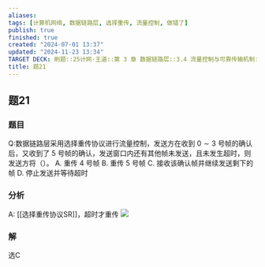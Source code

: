 ```yaml
---
aliases: 
tags: [计算机网络, 数据链路层, 选择重传, 流量控制, 做错了]
publish: true
finished: true
created: "2024-07-01 13:37"
updated: "2024-11-23 13:34"
TARGET DECK: 刷题::25计网-王道::第 3 章 数据链路层::3.4 流量控制与可靠传输机制::题21
title: 题21
---
```

## 题21
### 题目
Q:数据链路层采用选择重传协议进行流量控制，发送方在收到 $0 \sim  3$ 号帧的确认后，又收到了 5 号帧的确认，发送窗口内还有其他帧未发送，且未发生超时，则发送方将（）。
A. 重传 4 号帧 
B. 重传 5 号帧
C. 接收该确认帧并继续发送剩下的帧 
D. 停止发送并等待超时
### 分析
A: [[选择重传协议SR]]，超时才重传
![](https://img.hwenyi.tech/202407120956483.webp)
### 解
选C
